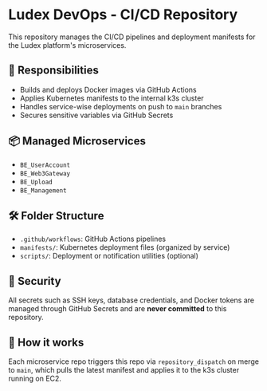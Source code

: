 # Ludex DevOps - CI/CD Repository

This repository manages the CI/CD pipelines and deployment manifests for the Ludex platform's microservices.

## 🔧 Responsibilities

- Builds and deploys Docker images via GitHub Actions
- Applies Kubernetes manifests to the internal k3s cluster
- Handles service-wise deployments on push to `main` branches
- Secures sensitive variables via GitHub Secrets

## 📦 Managed Microservices

- `BE_UserAccount`
- `BE_Web3Gateway`
- `BE_Upload`
- `BE_Management`

## 🛠 Folder Structure

- `.github/workflows`: GitHub Actions pipelines
- `manifests/`: Kubernetes deployment files (organized by service)
- `scripts/`: Deployment or notification utilities (optional)

## 🔐 Security

All secrets such as SSH keys, database credentials, and Docker tokens are managed through GitHub Secrets and are **never committed** to this repository.

## 📣 How it works

Each microservice repo triggers this repo via `repository_dispatch` on merge to `main`, which pulls the latest manifest and applies it to the k3s cluster running on EC2.